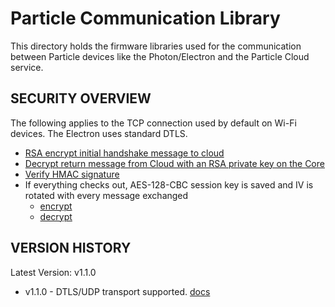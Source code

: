 # Particle Communication Library

This directory holds the firmware libraries used for the communication between Particle devices like the Photon/Electron and the Particle Cloud service.

## SECURITY OVERVIEW

The following applies to the TCP connection used by default on Wi-Fi devices. The Electron uses standard DTLS.

* [RSA encrypt initial handshake message to cloud](src/spark_protocol.cpp#L101)
* [Decrypt return message from Cloud with an RSA private key on the Core](src/handshake.cpp#L56)
* [Verify HMAC signature](src/spark_protocol.cpp#L1609-L1613)
* If everything checks out, AES-128-CBC session key is saved and IV is rotated with every message exchanged
  * [encrypt](src/spark_protocol.cpp#L1558-L1563)
  * [decrypt](src/spark_protocol.cpp#L306-L312)

## VERSION HISTORY

Latest Version: v1.1.0

- v1.1.0 - DTLS/UDP transport supported. [docs](dtls.md)



